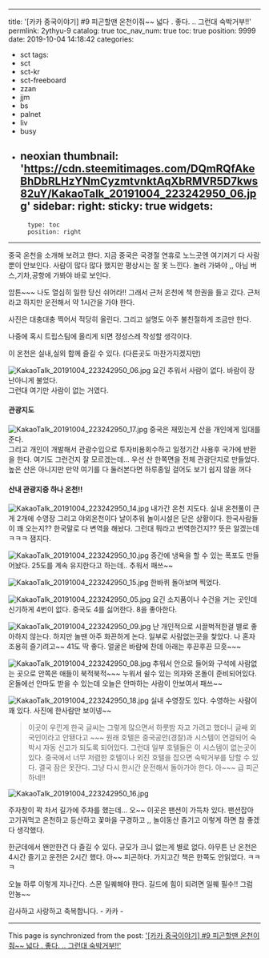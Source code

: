 
---
title: '[카카 중국이야기] #9  피곤할땐 온천이줘~~ 넓다 . 좋다. .. 그런대 숙박거부!!'
permlink: 2ythyu-9
catalog: true
toc_nav_num: true
toc: true
position: 9999
date: 2019-10-04 14:18:42
categories:
- sct
tags:
- sct
- sct-kr
- sct-freeboard
- zzan
- jjm
- bs
- palnet
- liv
- busy
- neoxian
thumbnail: 'https://cdn.steemitimages.com/DQmRQfAkeBhDbRLHzYNmCyzmtvnktAqXbRMVR5D7kws82uY/KakaoTalk_20191004_223242950_06.jpg'
sidebar:
    right:
        sticky: true
widgets:
    -
        type: toc
        position: right
---


중국 온천을 소개해 보려고 한다.
지금 중국은 국경절 연휴로 노느곳엔 여기저기 다 사람뿐이 안보인다.
사람이 많다 많다 했지만 평상시는 잘 못 느낀다.
놀러 가봐야 ,, 아님 버스,기차,공항에 가봐야 바로 보인다. 

암튼~~~ 나도 열심히 일한 당신 쉬어라!!
그래서 근처 온천에 책 한권을 들고 갔다. 
근처라고 하지만 운전해서 약 1시간을 가야 한다.

사진은 대충대충 찍어서 적당히 올린다.
그리고 설명도 아주 불친절하게 조금만 한다.

나중에 혹시 트립스팀에 올리게 되면 정성스레 작성할 생각이다.


이 온천은 실내,실외 함께 즐길 수 있다.  (다른곳도 마찬가지겠지만)

![KakaoTalk_20191004_223242950_06.jpg](https://cdn.steemitimages.com/DQmRQfAkeBhDbRLHzYNmCyzmtvnktAqXbRMVR5D7kws82uY/KakaoTalk_20191004_223242950_06.jpg)
요긴 추워서 사람이 없다.  바람이 장난아니게 불었다.  
그런대 여기만 사람이 없는 거였다. 

####  관광지도
![KakaoTalk_20191004_223242950_17.jpg](https://cdn.steemitimages.com/DQmfNPXBn4Whc2i7rDKnsZeaC7ZJTjvNSer2kMmqTrG863e/KakaoTalk_20191004_223242950_17.jpg)
중국은 재밌는게 산을 개인에게 임대를 준다.  
그리고 개인이 개발해서 관광수입으로 투자비용회수하고 
일정기간 사용후 국가에  반환을 한다.  여기도 그런건지 잘 모르겠는데...
우선 산 한쪽면을 전체 관광단지로 만들었다.  
높은 산은 아니지만 만약 여기를 다 둘러본다면 하루종일 걸어도 보기 쉽지 않을 꺼다 

#### 산내 관광지중 하나 온천!!
![KakaoTalk_20191004_223242950_14.jpg](https://cdn.steemitimages.com/DQmdpbex4xJeHLgVFRA4TUSZvxECmjwVvGYvHBcgXqna7wC/KakaoTalk_20191004_223242950_14.jpg)
내가간 온천 지도다.  실내 온천풀이 큰게 2개에 수영장 그리고 야외온천이다
날이추워 놀이시설은 닫은 상황이다. 
한국사람들이 꽤 오는지?? 한국말로 다 변역을 해놨다. 
그런대 뭐라고 번역한건지??  뜻은 알겠는데 ㅋㅋㅋ 잼지다. 

![KakaoTalk_20191004_223242950_10.jpg](https://cdn.steemitimages.com/DQmUS4CHnmjxtMnWKd5rvB4uxB1XmQsadRUypZFu4bMQGYc/KakaoTalk_20191004_223242950_10.jpg)
중간에 냉욕을 할 수 있는 폭포도 만들어놨다.
25도를 계속 유지한다고 하는데.. 추워서 패쓰~~

![KakaoTalk_20191004_223242950_15.jpg](https://cdn.steemitimages.com/DQmSA29QY1ku96GLoQEQ9tKuqpkDw5VtyFFCPc4KdGSDZgZ/KakaoTalk_20191004_223242950_15.jpg)
한바퀴 돌아보며 찍었다. 

![KakaoTalk_20191004_223242950_05.jpg](https://cdn.steemitimages.com/DQmckBTAxkB61XCC4WpUyQqagtDyVj3zKPXZ5ANnq4wm14N/KakaoTalk_20191004_223242950_05.jpg)
요긴 소지품이나 수건을 거는 곳인데 신기하게 4번이 없다.
중국도 4를 싫어한다.  8을 좋아한다.  


![KakaoTalk_20191004_223242950_09.jpg](https://cdn.steemitimages.com/DQmPD2JnUdUuNagjAZMvcfgBK33vHuDW34bopGevKHMyrbR/KakaoTalk_20191004_223242950_09.jpg)
난 개인적으로 시끌벅적한걸 별로 좋아하지 않는다. 
하지만 놀땐 아주 화끈하게 논다.  일부로 사람없는곳을 찿았다.
나 혼자 조용히 즐기려고~~  41도 딱 좋다.  얼굴은 바람에 찬데
아래는 후끈후끈 므흣~~~ 

![KakaoTalk_20191004_223242950_08.jpg](https://cdn.steemitimages.com/DQmaHPnyzbQJLeXxXaU8X6E3t2akEUfFteJNxrEUm6kXVK2/KakaoTalk_20191004_223242950_08.jpg)
추워서 안으로 들어와 구석에 사람없는 곳으로 
안쪽은 애들이 북적북적~~~  누워서 쉴수 있는 의자와 온돌이 준비되어있다. 온돌에선 안마도 받을 수 있는데 오늘은 안마하는 사람이 안보여서 패쓰~~


![KakaoTalk_20191004_223242950_18.jpg](https://cdn.steemitimages.com/DQmP9nF1QHWhF3gX3J7x5E7Kr8pyxS4WfKyMqrPmhiqybuo/KakaoTalk_20191004_223242950_18.jpg)
실내 수영장도 있다.  수영하는 사람이 꽤 있다.  사진에 한사람만 보이넹~~

>이곳이 우낀게
한국 글씨는 그렇게 많으면서 하룻밤 자고 가려고 했더니 글쌔 외국인이라고 안됀다고 ~~~ 원래 호텔은 중국공안(경찰)과 시스템이 연결되어 숙박시 자동 신고가 되도록 되어있다.  그런대 일부 호텔들은 이 시스템이 없는곳이 있다. 중국에서 너무 저렴한 호텔이나 외진 호텔을 잡으면 숙박거부를 당할 수 있다. 
결국 잠은 못잔다.  그냥 다시 한시간 운전해서 돌아가야 한다.  아~~~ 급 피곤하네!!


![KakaoTalk_20191004_223242950_16.jpg](https://cdn.steemitimages.com/DQmNrLgA8ULXcSTgTefSPFXLFyPXo436vbakFrxv3hd3bac/KakaoTalk_20191004_223242950_16.jpg)

주자창이 꽉 차서 길가에 주차를 했는데... 오~~ 이곳은 팬션이 가득차 있다. 
팬션잡아 고기궈먹고 온천하고 등산하고 꽃마을 구경하고 ,, 놀이동산 즐기고
이렇게 하면 참 좋겠다 생각했다. 

한군데에서 왠만한건 다 즐길 수 있다. 규모가 크니 없는게 별로 없다.
아무튼 난  온천은 4시간 즐기고 운전은 2시간 했다.  아~~ 피곤하다.
가지고간 책은 한쪽도 안읽었다.  ㅋㅋㅋ

오늘 하루 이렇게 지나간다.  스몬 일퀘해야 한다. 
길드에 힘이 되려면  일퀘 필수!!  그럼 안뇽~~

감사하고 사랑하고 축복합니다. - 카카 -

- - -

This page is synchronized from the post: ['[카카 중국이야기] #9  피곤할땐 온천이줘~~ 넓다 . 좋다. .. 그런대 숙박거부!!'](https://steemit.com/@kibumh/2ythyu-9)
